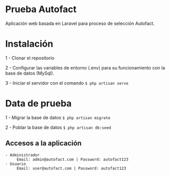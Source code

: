 # Prueba Autofact

Aplicación web basada en Laravel para proceso de selección Autofact.

# Instalación

1 - Clonar el repositorio 

2 - Configurar las variables de entorno (.env) para su funcionamiento con la base de datos (MySql).
 
3 - Iniciar el servidor con el comando ```$ php artisan serve```
  
# Data de prueba

1 - Migrar la base de datos ```$ php artisan migrate ```

2 - Poblar la base de datos ```$ php artisan db:seed ```

## Accesos a la aplicación
```
- Administrador
     Email: admin@autofact.com | Password: autofact123
- Usuario 
     Email: user@autofact.com | Password: autofact123